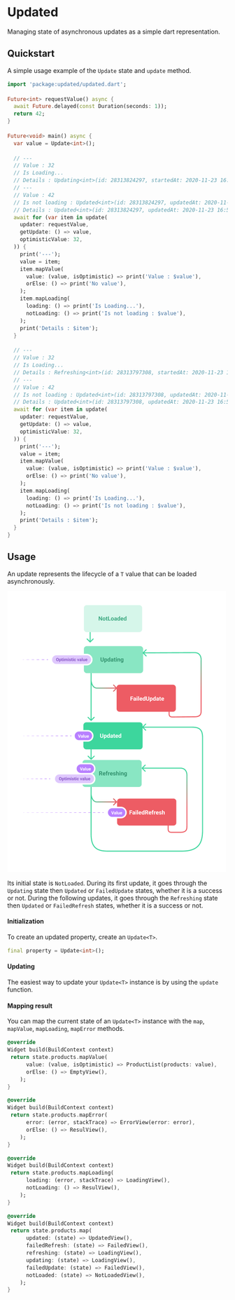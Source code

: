 # Updated

Managing state of asynchronous updates as a simple dart representation.

## Quickstart

A simple usage example of the `Update` state and `update` method.

```dart
import 'package:updated/updated.dart';

Future<int> requestValue() async {
  await Future.delayed(const Duration(seconds: 1));
  return 42;
}

Future<void> main() async {
  var value = Update<int>();

  // ---
  // Value : 32
  // Is Loading...
  // Details : Updating<int>(id: 28313824297, startedAt: 2020-11-23 16:57:04.298751, optimisticValue: 32)
  // ---
  // Value : 42
  // Is not loading : Updated<int>(id: 28313824297, updatedAt: 2020-11-23 16:57:05.315, previousUpdate: 42)
  // Details : Updated<int>(id: 28313824297, updatedAt: 2020-11-23 16:57:05.315, previousUpdate: 42)
  await for (var item in update(
    updater: requestValue,
    getUpdate: () => value,
    optimisticValue: 32,
  )) {
    print('---');
    value = item;
    item.mapValue(
      value: (value, isOptimistic) => print('Value : $value'),
      orElse: () => print('No value'),
    );
    item.mapLoading(
      loading: () => print('Is Loading...'),
      notLoading: () => print('Is not loading : $value'),
    );
    print('Details : $item');
  }

  // ---
  // Value : 32
  // Is Loading...
  // Details : Refreshing<int>(id: 28313797308, startedAt: 2020-11-23 16:56:38.327266, previousUpdate: Updated<int>(id: 28313797307, updatedAt: 2020-11-23 16:56:38.322668, previousUpdate: 42), optimisticValue: 32)
  // ---
  // Value : 42
  // Is not loading : Updated<int>(id: 28313797308, updatedAt: 2020-11-23 16:56:39.334887, previousUpdate: 42)
  // Details : Updated<int>(id: 28313797308, updatedAt: 2020-11-23 16:56:39.334887, previousUpdate: 42)
  await for (var item in update(
    updater: requestValue,
    getUpdate: () => value,
    optimisticValue: 32,
  )) {
    print('---');
    value = item;
    item.mapValue(
      value: (value, isOptimistic) => print('Value : $value'),
      orElse: () => print('No value'),
    );
    item.mapLoading(
      loading: () => print('Is Loading...'),
      notLoading: () => print('Is not loading : $value'),
    );
    print('Details : $item');
  }
}
```

## Usage

An update represents the lifecycle of a `T` value that can be loaded asynchronously.

![lifecycle](image.png)

Its initial state is `NotLoaded`. During its first update, it goes through the `Updating` state then `Updated` or `FailedUpdate` states, whether it is a success or not. During the following updates, it goes through the `Refreshing` state then `Updated` or `FailedRefresh` states, whether it is a success or not.

#### Initialization

To create an updated property, create an `Update<T>`.

```dart
final property = Update<int>();
```

#### Updating

The easiest way to update your `Update<T>` instance is by using the `update` function.


#### Mapping result

You can map the current state of an `Update<T>` instance with the `map`, `mapValue`, `mapLoading`, `mapError` methods.

```dart
@override
Widget build(BuildContext context)
 return state.products.mapValue(
      value: (value, isOptimistic) => ProductList(products: value),
      orElse: () => EmptyView(),
    );
}
```

```dart
@override
Widget build(BuildContext context)
 return state.products.mapError(
      error: (error, stackTrace) => ErrorView(error: error),
      orElse: () => ResulView(),
    );
}
```

```dart
@override
Widget build(BuildContext context)
 return state.products.mapLoading(
      loading: (error, stackTrace) => LoadingView(),
      notLoading: () => ResulView(),
    );
}
```


```dart
@override
Widget build(BuildContext context)
 return state.products.map(
      updated: (state) => UpdatedView(),
      failedRefresh: (state) => FailedView(),
      refreshing: (state) => LoadingView(),
      updating: (state) => LoadingView(),
      failedUpdate: (state) => FailedView(),
      notLoaded: (state) => NotLoadedView(),
    );
}
```